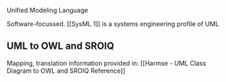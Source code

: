 Unified Modeling Language

Software-focussed.
[[SysML 1]] is a systems engineering profile of UML


## UML to OWL and SROIQ
Mapping, translation information provided in:
[[Harmse - UML Class Diagram to OWL and SROIQ Reference]]